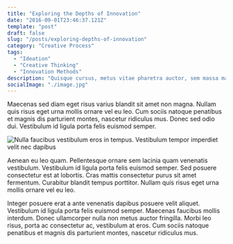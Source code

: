 ```yaml
---
title: "Exploring the Depths of Innovation"
date: "2016-09-01T23:46:37.121Z"
template: "post"
draft: false
slug: "/posts/exploring-depths-of-innovation"
category: "Creative Process"
tags:
  - "Ideation"
  - "Creative Thinking"
  - "Innovation Methods"
description: "Quisque cursus, metus vitae pharetra auctor, sem massa mattis sem, at interdum magna augue eget diam. Vestibulum ante ipsum primis in faucibus orci luctus et ultrices posuere cubilia Curae; Morbi lacinia molestie dui. Praesent blandit dolor. Sed non quam. In vel mi sit amet augue congue elementum."
socialImage: "./image.jpg"
---
```


Maecenas sed diam eget risus varius blandit sit amet non magna. Nullam quis risus eget urna mollis ornare vel eu leo. Cum sociis natoque penatibus et magnis dis parturient montes, nascetur ridiculus mus. Donec sed odio dui. Vestibulum id ligula porta felis euismod semper.

![Nulla faucibus vestibulum eros in tempus. Vestibulum tempor imperdiet velit nec dapibus](/image.jpg)

Aenean eu leo quam. Pellentesque ornare sem lacinia quam venenatis vestibulum. Vestibulum id ligula porta felis euismod semper. Sed posuere consectetur est at lobortis. Cras mattis consectetur purus sit amet fermentum. Curabitur blandit tempus porttitor. Nullam quis risus eget urna mollis ornare vel eu leo.

Integer posuere erat a ante venenatis dapibus posuere velit aliquet. Vestibulum id ligula porta felis euismod semper. Maecenas faucibus mollis interdum. Donec ullamcorper nulla non metus auctor fringilla. Morbi leo risus, porta ac consectetur ac, vestibulum at eros. Cum sociis natoque penatibus et magnis dis parturient montes, nascetur ridiculus mus.
